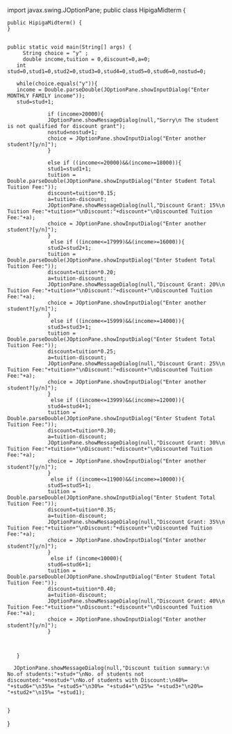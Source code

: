 import javax.swing.JOptionPane;
public class HipigaMidterm {
        
    
    public HipigaMidterm() {
    }
  
    
    public static void main(String[] args) {
    	 String choice = "y" ;
   		 double income,tuition = 0,discount=0,a=0;
       int stud=0,stud1=0,stud2=0,stud3=0,stud4=0,stud5=0,stud6=0,nostud=0;
      
       while(choice.equals("y")){
       income = Double.parseDouble(JOptionPane.showInputDialog("Enter MONTHLY FAMILY income"));
       stud=stud+1;
       	
       			 if (income>20000){
       			 JOptionPane.showMessageDialog(null,"Sorry\n The student is not qualified for discount grant");
       			 nostud=nostud+1;
      			 choice = JOptionPane.showInputDialog("Enter another student?[y/n]");
      			 }
       			 
      			 else if ((income<=20000)&&(income>=18000)){
      			 stud1=stud1+1;
       			 tuition = Double.parseDouble(JOptionPane.showInputDialog("Enter Student Total Tuition Fee:"));
       			 discount=tuition*0.15;
       			 a=tuition-discount;
       			 JOptionPane.showMessageDialog(null,"Discount Grant: 15%\n Tuition Fee:"+tuition+"\nDiscount:"+discount+"\nDiscounted Tuition Fee:"+a);
       			 choice = JOptionPane.showInputDialog("Enter another student?[y/n]");
      			 }
      			  else if ((income<=17999)&&(income>=16000)){
      			 stud2=stud2+1;
       			 tuition = Double.parseDouble(JOptionPane.showInputDialog("Enter Student Total Tuition Fee:"));
       			 discount=tuition*0.20;
       			 a=tuition-discount;
       			 JOptionPane.showMessageDialog(null,"Discount Grant: 20%\n Tuition Fee:"+tuition+"\nDiscount:"+discount+"\nDiscounted Tuition Fee:"+a);
       			 choice = JOptionPane.showInputDialog("Enter another student?[y/n]");
      			 }
      			  else if ((income<=15999)&&(income>=14000)){
      			 stud3=stud3+1;
       			 tuition = Double.parseDouble(JOptionPane.showInputDialog("Enter Student Total Tuition Fee:"));
       			 discount=tuition*0.25;
       			 a=tuition-discount;
       			 JOptionPane.showMessageDialog(null,"Discount Grant: 25%\n Tuition Fee:"+tuition+"\nDiscount:"+discount+"\nDiscounted Tuition Fee:"+a);
       			 choice = JOptionPane.showInputDialog("Enter another student?[y/n]");
      			 }
      			  else if ((income<=13999)&&(income>=12000)){
      			 stud4=stud4+1;
       			 tuition = Double.parseDouble(JOptionPane.showInputDialog("Enter Student Total Tuition Fee:"));
       			 discount=tuition*0.30;
       			 a=tuition-discount;
       			 JOptionPane.showMessageDialog(null,"Discount Grant: 30%\n Tuition Fee:"+tuition+"\nDiscount:"+discount+"\nDiscounted Tuition Fee:"+a);
       			 choice = JOptionPane.showInputDialog("Enter another student?[y/n]");
      			 }
      			  else if ((income<=11900)&&(income>=10000)){
      			 stud5=stud5+1;
       			 tuition = Double.parseDouble(JOptionPane.showInputDialog("Enter Student Total Tuition Fee:"));
       			 discount=tuition*0.35;
       			 a=tuition-discount;
       			 JOptionPane.showMessageDialog(null,"Discount Grant: 35%\n Tuition Fee:"+tuition+"\nDiscount:"+discount+"\nDiscounted Tuition Fee:"+a);
       			 choice = JOptionPane.showInputDialog("Enter another student?[y/n]");
      			 }
      			  else if (income<10000){
      			 stud6=stud6+1;
       			 tuition = Double.parseDouble(JOptionPane.showInputDialog("Enter Student Total Tuition Fee:"));
       			 discount=tuition*0.40;
       			 a=tuition-discount;
       			 JOptionPane.showMessageDialog(null,"Discount Grant: 40%\n Tuition Fee:"+tuition+"\nDiscount:"+discount+"\nDiscounted Tuition Fee:"+a);
       			 choice = JOptionPane.showInputDialog("Enter another student?[y/n]");
      			 }
       			
       			
       			 
       }
      
      JOptionPane.showMessageDialog(null,"Discount tuition summary:\n No.of students:"+stud+"\nNo. of students not discounted:"+nostud+"\nNo.of students with Discount:\n40%= "+stud6+"\n35%= "+stud5+"\n30%= "+stud4+"\n25%= "+stud3+"\n20%= "+stud2+"\n15%= "+stud1); 
       
       
    }
}
